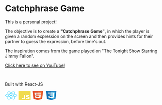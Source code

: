 # Catchphrase Game

<p>
  This is a personal project! 
</p>
<p>
The objective is to create a <strong>"Catchphrase Game"</strong>, in which the player is given a random expression on the screen and then provides hints for their partner to guess the expression, before time's out.
</p>

<p>
  The inspiration comes from the game played on "The Tonight Show Starring Jimmy Fallon".
</p>
<p>
  <a href="https://www.youtube.com/playlist?list=PLykzf464sU9_6d0zR4E2of1z6nFNwJqhr" target="_blank">
    Click here to see on YouTube!
  </a>
</p>

<br>

<p>
 Built with React-JS
</p>
<div>
  <img align="center" alt="React" height="30" width="40" src="https://raw.githubusercontent.com/devicons/devicon/master/icons/react/react-original.svg">
  <img align="center" alt="JavaScript" height="30" width="40" src="https://raw.githubusercontent.com/devicons/devicon/master/icons/javascript/javascript-plain.svg">
  <img align="center" alt="HTML" height="30" width="40" src="https://raw.githubusercontent.com/devicons/devicon/master/icons/html5/html5-original.svg">
  <img align="center" alt="CSS" height="30" width="40" src="https://raw.githubusercontent.com/devicons/devicon/master/icons/css3/css3-original.svg">
</div>
